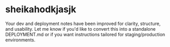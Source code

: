# sheikahodkjasjk
Your dev and deployment notes have been improved for clarity, structure, and usability. Let me know if you'd like to convert this into a standalone DEPLOYMENT.md or if you want instructions tailored for staging/production environments.
